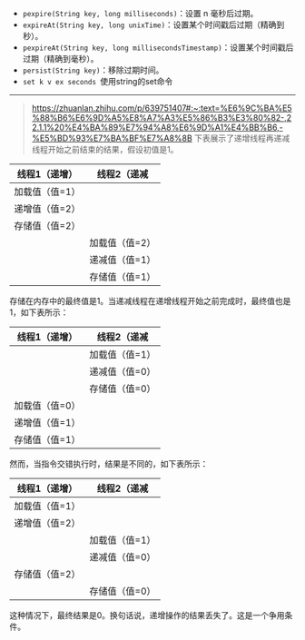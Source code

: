 

- `pexpire(String key, long milliseconds)`：设置 n 毫秒后过期。
- `expireAt(String key, long unixTime)`：设置某个时间戳后过期（精确到秒）。
- `pexpireAt(String key, long millisecondsTimestamp)`：设置某个时间戳后过期（精确到毫秒）。
- `persist(String key)`：移除过期时间。
- `set k v ex seconds `使用string的set命令

------
> https://zhuanlan.zhihu.com/p/639751407#:~:text=%E6%9C%BA%E5%88%B6%E6%9D%A5%E8%A7%A3%E5%86%B3%E3%80%82-,22.1.1%20%E4%BA%89%E7%94%A8%E6%9D%A1%E4%BB%B6,-%E5%BD%93%E7%BA%BF%E7%A8%8B
  下表展示了递增线程再递减线程开始之前结束的结果，假设初值是1。

| 线程1（递增）  | 线程2（递减    |
| -------------- | -------------- |
| 加载值（值=1） |                |
| 递增值（值=2） |                |
| 存储值（值=2） |                |
|                | 加载值（值=2） |
|                | 递减值（值=1） |
|                | 存储值（值=1） |

存储在内存中的最终值是1。当递减线程在递增线程开始之前完成时，最终值也是1，如下表所示：

| 线程1（递增）  | 线程2（递减    |
| -------------- | -------------- |
|                | 加载值（值=1） |
|                | 递减值（值=0） |
|                | 存储值（值=0） |
| 加载值（值=0） |                |
| 递增值（值=1） |                |
| 存储值（值=1） |                |

然而，当指令交错执行时，结果是不同的，如下表所示：

| 线程1（递增）  | 线程2（递减    |
| -------------- | -------------- |
| 加载值（值=1） |                |
| 递增值（值=2） |                |
|                | 加载值（值=1） |
|                | 递减值（值=0） |
| 存储值（值=2） |                |
|                | 存储值（值=0） |

这种情况下，最终结果是0。换句话说，递增操作的结果丢失了。这是一个争用条件。
